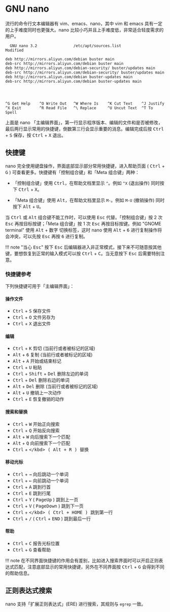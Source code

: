 # GNU nano

流行的命令行文本编辑器有 vim、emacs、nano，其中 vim 和 emacs 具有一定的上手难度同时也更强大。nano 比较小巧并且上手难度低，非常适合轻度需求的用户。

``` shell hl_lines="1 13 14"
  GNU nano 3.2                /etc/apt/sources.list                Modified

deb http://mirrors.aliyun.com/debian buster main
deb-src http://mirrors.aliyun.com/debian buster main
deb http://mirrors.aliyun.com/debian-security/ buster/updates main
deb-src http://mirrors.aliyun.com/debian-security/ buster/updates main
deb http://mirrors.aliyun.com/debian buster-updates main
deb-src http://mirrors.aliyun.com/debian buster-updates main




^G Get Help    ^O Write Out   ^W Where Is    ^K Cut Text    ^J Justify
^X Exit        ^R Read File   ^\ Replace     ^U Uncut Text  ^T To Spell
```

上面是 nano 「主编辑界面」，第一行显示程序版本、编辑的文件和是否被修改，最后两行显示常用的快捷键，倒数第三行会显示重要的消息。编辑完成后按 <kbd>Ctrl</kbd> + <kbd>S</kbd> 保存，按 <kbd>Ctrl</kbd> + <kbd>X</kbd> 退出。

## 快捷键

nano 完全使用键盘操作，界面底部显示部分常用快捷键，进入帮助页面 ( <kbd>Ctrl</kbd> + <kbd>G</kbd> ) 可查看更多。快捷键有「控制组合键」和「Meta 组合键」两种：

- 「控制组合键」使用 <kbd>Ctrl</kbd>，在帮助文档里显示 `^`。例如 `^X` (退出操作) 同时按下 <kbd>Ctrl</kbd> + <kbd>X</kbd>。

- 「Meta 组合键」使用 <kbd>Alt</kbd>，在帮助文档里显示 `M-`。例如 `M-U` (撤销操作) 同时按下 <kbd>Alt</kbd> + <kbd>U</kbd>。

当 <kbd>Ctrl</kbd> 或 <kbd>Alt</kbd> 组合键不能工作时，可以使用 <kbd>Esc</kbd> 代替。「控制组合键」按 2 次 <kbd>Esc</kbd> 再按目标按键；「Meta 组合键」按 1 次 <kbd>Esc</kbd> 再按目标按键。例如 "GNOME terminal" 使用 <kbd>Alt</kbd> + <kbd>数字</kbd> 切换标签，这时 nano 使用 <kbd>Alt</kbd> + <kbd>6</kbd> 进行复制操作将会冲突，可以先按 <kbd>Esc</kbd> 再按 <kbd>6</kbd> 进行复制。

!!! note "当心 <kbd>Esc</kbd>"
    按下 <kbd>Esc</kbd> 后编辑器进入非正常模式，接下来不可随意按其他键，要想恢复到正常的输入模式可以按 <kbd>Ctrl</kbd> + <kbd>C</kbd>。当无意按下 <kbd>Esc</kbd> 后需要特别注意。

### 快捷键参考

下列快捷键可用于「主编辑界面」：

#### 操作文件

- <kbd>Ctrl</kbd> + <kbd>S</kbd> 保存文件
- <kbd>Ctrl</kbd> + <kbd>O</kbd> 文件另存为
- <kbd>Ctrl</kbd> + <kbd>X</kbd> 退出文件

#### 编辑

- <kbd>Ctrl</kbd> + <kbd>K</kbd> 剪切 (当前行或者被标记的区域)
- <kbd>Alt</kbd> + <kbd>6</kbd> 复制 (当前行或者被标记的区域)
- <kbd>Alt</kbd> + <kbd>A</kbd> 开始或结束标记
- <kbd>Ctrl</kbd> + <kbd>U</kbd> 粘贴
- <kbd>Ctrl</kbd> + <kbd>Shift</kbd> + <kbd>Del</kbd> 删除左边的单词
- <kbd>Ctrl</kbd> + <kbd>Del</kbd> 删除右边的单词
- <kbd>Alt</kbd> + <kbd>Del</kbd> 删除 (当前行或者被标记的区域)
- <kbd>Alt</kbd> + <kbd>U</kbd> 撤销上一次动作
- <kbd>Ctrl</kbd> + <kbd>E</kbd> 恢复撤销的动作

#### 搜索和替换

- <kbd>Ctrl</kbd> + <kbd>W</kbd> 开始正向搜索
- <kbd>Ctrl</kbd> + <kbd>Q</kbd> 开始反向搜索
- <kbd>Alt</kbd> + <kbd>W</kbd> 向后搜索下一个匹配
- <kbd>Alt</kbd> + <kbd>Q</kbd> 向前搜索下一个匹配
- <kbd>Ctrl</kbd> + <kbd>\</kbd> ( <kbd>Alt</kbd> + <kbd>R</kbd> ) 替换

#### 移动光标

- <kbd>Ctrl</kbd> + <kbd>→</kbd> 向后跳动一个单词
- <kbd>Ctrl</kbd> + <kbd>←</kbd> 向前跳动一个单词
- <kbd>Ctrl</kbd> + <kbd>A</kbd> 跳到行首
- <kbd>Ctrl</kbd> + <kbd>E</kbd> 跳到行尾
- <kbd>Ctrl</kbd> + <kbd>Y</kbd> ( <kbd>PageUp</kbd> ) 跳到上一页
- <kbd>Ctrl</kbd> + <kbd>V</kbd> ( <kbd>PageDown</kbd> ) 跳到下一页
- <kbd>Ctrl</kbd> + <kbd>\</kbd> ( <kbd>Ctrl</kbd> + <kbd>HOME</kbd> ) 跳到第一行
- <kbd>Ctrl</kbd> + <kbd>/</kbd> ( <kbd>Ctrl</kbd> + <kbd>END</kbd> ) 跳到最后一行

#### 帮助

- <kbd>Ctrl</kbd> + <kbd>C</kbd> 报告光标位置
- <kbd>Ctrl</kbd> + <kbd>G</kbd> 查看帮助

!!! note
    在不同界面快捷键的作用会有差别，比如进入搜索界面时可以开启正则表达式匹配，注意底部显示的常用快捷键，另外在不同界面按 <kbd>Ctrl</kbd> + <kbd>G</kbd> 会得到不同的帮助信息。

## 正则表达式搜索

nano 支持「扩展正则表达式」(ERE) 进行搜索，其规则与 `egrep` 一致。